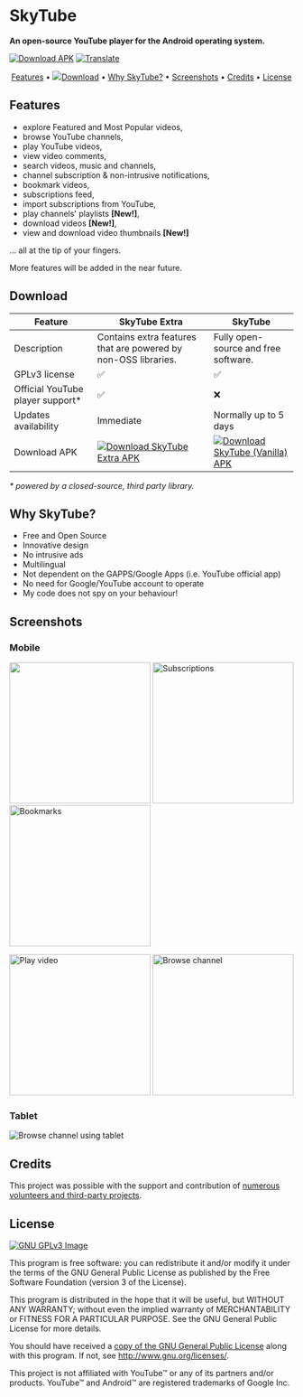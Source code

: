 # SkyTube
**An open-source YouTube player for the Android operating system.**

<a href="https://github.com/ram-on/SkyTube/releases/latest">![Download APK](https://badged.co/ram-on/SkyTube/total?badge=https://img.shields.io/badge/downloads-%s-brightgreen.svg?label=SkyTube+Extra+Downloads)</a>
<a href="https://hosted.weblate.org/engage/skytube/?utm_source=widget"> <img src="https://hosted.weblate.org/widgets/skytube/-/svg-badge.svg" alt="Translate"/> </a>

<p align="center">
  <a href="#features">Features</a> &bull;
  <a href="#download"><img src="https://i.imgur.com/BYKw7FK.png" />Download</a> &bull;
  <a href="#why-skytube">Why SkyTube?</a> &bull;
  <a href="#screenshots">Screenshots</a> &bull;
  <a href="#credits">Credits</a> &bull;
  <a href="#license">License</a>
</p>

## Features
* explore Featured and Most Popular videos,
* browse YouTube channels,
* play YouTube videos,
* view video comments,
* search videos, music and channels,
* channel subscription & non-intrusive notifications,
* bookmark videos,
* subscriptions feed,
* import subscriptions from YouTube,
* play channels' playlists **[New!]**,
* download videos **[New!]**,
* view and download video thumbnails **[New!]**

... all at the tip of your fingers.

More features will be added in the near future.

## Download
| Feature          | SkyTube Extra                      | SkyTube  |
| ---------------- |------------------------------------| ---------|
| Description      | Contains extra features that are powered by non-OSS libraries. | Fully open-source and free software. |
| GPLv3 license                    | ✅                   | ✅       |
| Official YouTube player support* | ✅                   | ❌       |
| Updates availability             | Immediate            | Normally up to 5 days |
| Download APK                     | [![Download SkyTube Extra APK](screenshots/download_apk.png)](https://github.com/ram-on/SkyTube/releases/download/v2.82/SkyTube-Extra-2.82.apk) | [![Download SkyTube (Vanilla) APK](https://upload.wikimedia.org/wikipedia/commons/thumb/0/0d/Get_it_on_F-Droid.svg/200px-Get_it_on_F-Droid.svg.png)](https://f-droid.org/repository/browse/?fdid=free.rm.skytube.oss)

_* powered by a closed-source, third party library._

## Why SkyTube?
* Free and Open Source
* Innovative design
* No intrusive ads
* Multilingual
* Not dependent on the GAPPS/Google Apps (i.e. YouTube official app)
* No need for Google/YouTube account to operate
* My code does not spy on your behaviour!

## Screenshots
### Mobile
[<img src="https://ram-on.github.io/SkyTube/assets/img/screenshots/trending.jpg" width=250>](https://ram-on.github.io/SkyTube/assets/img/screenshots/trending.jpg)
[<img src="https://ram-on.github.io/SkyTube/assets/img/screenshots/subs.jpg" alt="Subscriptions" width="250" />](https://ram-on.github.io/SkyTube/assets/img/screenshots/subs.jpg)
[<img src="https://ram-on.github.io/SkyTube/assets/img/screenshots/bookmarks.jpg" alt="Bookmarks" width="250" />](https://ram-on.github.io/SkyTube/assets/img/screenshots/bookmarks.jpg")

[<img src="https://ram-on.github.io/SkyTube/assets/img/screenshots/play.jpg" alt="Play video" width="250" />](https://ram-on.github.io/SkyTube/assets/img/screenshots/play.jpg")
[<img src="https://ram-on.github.io/SkyTube/assets/img/screenshots/channel.jpg" alt="Browse channel" width="250" />](https://ram-on.github.io/SkyTube/assets/img/screenshots/channel.jpg")

### Tablet
![Browse channel using tablet](https://ram-on.github.io/SkyTube/assets/img/screenshots/channel_tablet.jpg)

## Credits
This project was possible with the support and contribution of [numerous volunteers and third-party projects](http://skytube-app.com/credits.html).

## License
[![GNU GPLv3 Image](https://www.gnu.org/graphics/gplv3-127x51.png)](http://www.gnu.org/licenses/gpl-3.0.en.html)  

This program is free software: you can redistribute it and/or modify
it under the terms of the GNU General Public License as published by
the Free Software Foundation (version 3 of the License).

This program is distributed in the hope that it will be useful,
but WITHOUT ANY WARRANTY; without even the implied warranty of
MERCHANTABILITY or FITNESS FOR A PARTICULAR PURPOSE.  See the
GNU General Public License for more details.

You should have received a [copy of the GNU General Public License](https://raw.githubusercontent.com/ram-on/SkyTube/master/LICENSE)
along with this program.  If not, see http://www.gnu.org/licenses/.

This project is not affiliated with YouTube™ or any of its partners and/or products.
YouTube™ and Android™ are registered trademarks of Google Inc.
